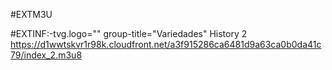 #EXTM3U

#EXTINF:-tvg.logo=""
group-title="Variedades" History 2
https://d1wwtskvr1r98k.cloudfront.net/a3f915286ca6481d9a63ca0b0da41c79/index_2.m3u8
